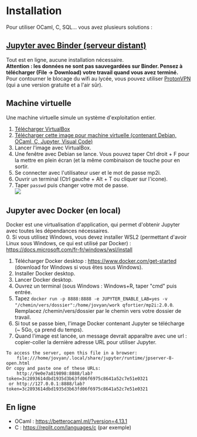 # Installation

Pour utiliser OCaml, C, SQL... vous avez plusieurs solutions :

## [Jupyter avec Binder (serveur distant)](https://mybinder.org/v2/gh/fortierq/mp2i-binder/main?urlpath=git-pull%3Frepo%3Dhttps%253A%252F%252Fgithub.com%252Ffortierq%252Fmp2i-2021%26urlpath%3Dlab%252Ftree%252Fmp2i-2021%252F%26branch%3Dmain)
Tout est en ligne, aucune installation nécessaire.  
**Attention : les données ne sont pas sauvegardées sur Binder. Pensez à télécharger (File -> Download) votre travail quand vous avez terminé.**  
Pour contourner le blocage du wifi au lycée, vous pouvez utiliser [ProtonVPN](https://protonvpn.com/fr/) (qui a une version gratuite et a l'air sûr).

## Machine virtuelle

Une machine virtuelle simule un système d'exploitation entier.  
1. [Télécharger VirtualBox](https://www.virtualbox.org/)  
2. [Télécharger cette image pour machine virtuelle (contenant Debian, OCaml, C, Jupyter, Visual Code)](https://filesender.renater.fr/?s=download&token=306edda3-e79b-4317-a684-ec9213b56bdd)  
3. Lancer l'image avec VirtualBox.  
4. Une fenêtre avec Debian se lance. Vous pouvez taper Ctrl droit + F pour la mettre en plein écran (et la même combinaison de touche pour en sortir.  
5. Se connecter avec l'utilisateur user et le mot de passe mp2i.  
6. Ouvrir un terminal (Ctrl gauche + Alt + T ou cliquer sur l'icone).  
7. Taper `passwd` puis changer votre mot de passe.  
![](https://user-images.githubusercontent.com/49362475/143782665-97645a54-2018-4a5e-bd62-4f94ea38d743.png)

## Jupyter avec Docker (en local)
Docker est une virtualisation d'application, qui permet d'obtenir Jupyter avec toutes les dépendances nécessaires.  
0. Si vous utilisez Windows, vous devez installer WSL2 (permettant d'avoir Linux sous Windows, ce qui est utilisé par Docker) : https://docs.microsoft.com/fr-fr/windows/wsl/install
1. Télécharger Docker desktop : https://www.docker.com/get-started (download for Windows si vous êtes sous Windows).  
2. Installer Docker desktop.  
3. Lancer Docker desktop.  
4. Ouvrez un terminal (sous Windows : Windows+R, taper "cmd" puis entrée.  
5. Tapez `docker run -p 8888:8888 -e JUPYTER_ENABLE_LAB=yes -v "/chemin/vers/dossier":/home/jovyan/work qfortier/mp2i:2.0.0`.  
Remplacez /chemin/vers/dossier par le chemin vers votre dossier de travail.  
7. Si tout se passe bien, l'image Docker contenant Jupyter se télécharge (~ 5Go, ça prend du temps).  
8. Quand l'image est lancée, un message devrait apparaître avec une url : copier-coller la dernière adresse URL pour utiliser Jupyter.
```
To access the server, open this file in a browser:
    file:///home/jovyan/.local/share/jupyter/runtime/jpserver-8-open.html
Or copy and paste one of these URLs:
    http://9e0e7a819898:8888/lab?token=3c2893614dbd1935d3b63fd06f6975c8641a52c7e51e0321
 or http://127.0.0.1:8888/lab?token=3c2893614dbd1935d3b63fd06f6975c8641a52c7e51e0321
```

## En ligne

- OCaml : https://betterocaml.ml/?version=4.13.1
- C : https://replit.com/languages/c (par exemple)
